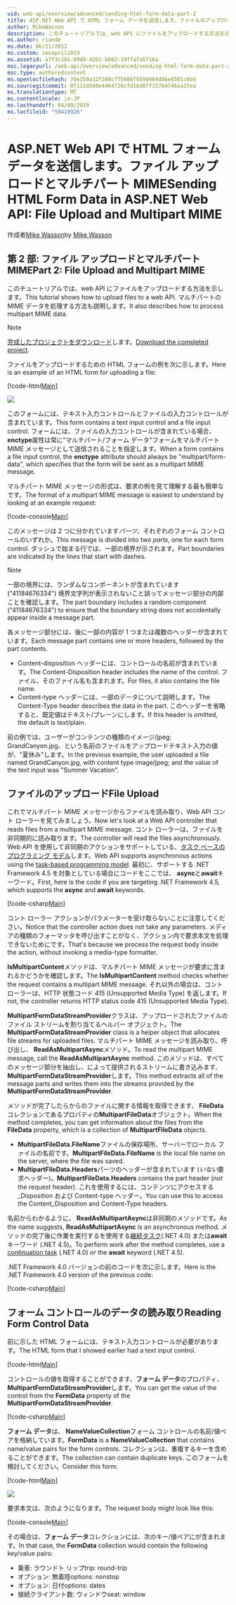 ```yaml
---
uid: web-api/overview/advanced/sending-html-form-data-part-2
title: ASP.NET Web API で HTML フォーム データを送信します。ファイルのアップロードとマルチパート MIME - ASP.NET 4.x
author: MikeWasson
description: このチュートリアルでは、web API にファイルをアップロードする方法を示します。 マルチパートの MIME データを処理する方法も説明します。
ms.author: riande
ms.date: 06/21/2012
ms.custom: seoapril2019
ms.assetid: a7f3c1b5-69d9-4261-b082-19ffafa5f16a
msc.legacyurl: /web-api/overview/advanced/sending-html-form-data-part-2
msc.type: authoredcontent
ms.openlocfilehash: 70e150a32f208cf75086f959d484d86e8501c6bd
ms.sourcegitcommit: 0f1119340e4464720cfd16d0ff15764746ea1fea
ms.translationtype: MT
ms.contentlocale: ja-JP
ms.lasthandoff: 04/09/2019
ms.locfileid: "59419926"
---
```

# <a name="sending-html-form-data-in-aspnet-web-api-file-upload-and-multipart-mime"></a><span data-ttu-id="02463-104">ASP.NET Web API で HTML フォーム データを送信します。ファイル アップロードとマルチパート MIME</span><span class="sxs-lookup"><span data-stu-id="02463-104">Sending HTML Form Data in ASP.NET Web API: File Upload and Multipart MIME</span></span>

<span data-ttu-id="02463-105">作成者[Mike Wasson](https://github.com/MikeWasson)</span><span class="sxs-lookup"><span data-stu-id="02463-105">by [Mike Wasson](https://github.com/MikeWasson)</span></span>

## <a name="part-2-file-upload-and-multipart-mime"></a><span data-ttu-id="02463-106">第 2 部: ファイル アップロードとマルチパート MIME</span><span class="sxs-lookup"><span data-stu-id="02463-106">Part 2: File Upload and Multipart MIME</span></span>

<span data-ttu-id="02463-107">このチュートリアルでは、web API にファイルをアップロードする方法を示します。</span><span class="sxs-lookup"><span data-stu-id="02463-107">This tutorial shows how to upload files to a web API.</span></span> <span data-ttu-id="02463-108">マルチパートの MIME データを処理する方法も説明します。</span><span class="sxs-lookup"><span data-stu-id="02463-108">It also describes how to process multipart MIME data.</span></span>

> [!NOTE]
> <span data-ttu-id="02463-109">[完成したプロジェクトをダウンロード](https://code.msdn.microsoft.com/ASPNET-Web-API-File-Upload-a8c0fb0d)します。</span><span class="sxs-lookup"><span data-stu-id="02463-109">[Download the completed project](https://code.msdn.microsoft.com/ASPNET-Web-API-File-Upload-a8c0fb0d).</span></span>


<span data-ttu-id="02463-110">ファイルをアップロードするための HTML フォームの例を次に示します。</span><span class="sxs-lookup"><span data-stu-id="02463-110">Here is an example of an HTML form for uploading a file:</span></span>

[!code-html[Main](sending-html-form-data-part-2/samples/sample1.html)]

![](sending-html-form-data-part-2/_static/image1.png)

<span data-ttu-id="02463-111">このフォームには、テキスト入力コントロールとファイルの入力コントロールが含まれています。</span><span class="sxs-lookup"><span data-stu-id="02463-111">This form contains a text input control and a file input control.</span></span> <span data-ttu-id="02463-112">フォームには、ファイルの入力コントロールが含まれている場合、 **enctype**属性は常に&quot;マルチパート/フォーム データ&quot;フォームをマルチパート MIME メッセージとして送信されることを指定します。</span><span class="sxs-lookup"><span data-stu-id="02463-112">When a form contains a file input control, the **enctype** attribute should always be &quot;multipart/form-data&quot;, which specifies that the form will be sent as a multipart MIME message.</span></span>

<span data-ttu-id="02463-113">マルチパート MIME メッセージの形式は、要求の例を見て理解する最も簡単なです。</span><span class="sxs-lookup"><span data-stu-id="02463-113">The format of a multipart MIME message is easiest to understand by looking at an example request:</span></span>

[!code-console[Main](sending-html-form-data-part-2/samples/sample2.cmd)]

<span data-ttu-id="02463-114">このメッセージは 2 つに分かれています*パーツ*、それぞれのフォーム コントロールのいずれか。</span><span class="sxs-lookup"><span data-stu-id="02463-114">This message is divided into two *parts*, one for each form control.</span></span> <span data-ttu-id="02463-115">ダッシュで始まる行では、一部の境界が示されます。</span><span class="sxs-lookup"><span data-stu-id="02463-115">Part boundaries are indicated by the lines that start with dashes.</span></span>

> [!NOTE]
> <span data-ttu-id="02463-116">一部の境界には、ランダムなコンポーネントが含まれています (&quot;41184676334&quot;) 境界文字列が表示されないこと誤ってメッセージ部分の内部ことを確認します。</span><span class="sxs-lookup"><span data-stu-id="02463-116">The part boundary includes a random component (&quot;41184676334&quot;) to ensure that the boundary string does not accidentally appear inside a message part.</span></span>


<span data-ttu-id="02463-117">各メッセージ部分には、後に一部の内容が 1 つまたは複数のヘッダーが含まれています。</span><span class="sxs-lookup"><span data-stu-id="02463-117">Each message part contains one or more headers, followed by the part contents.</span></span>

- <span data-ttu-id="02463-118">Content-disposition ヘッダーには、コントロールの名前が含まれています。</span><span class="sxs-lookup"><span data-stu-id="02463-118">The Content-Disposition header includes the name of the control.</span></span> <span data-ttu-id="02463-119">ファイル、そのファイル名も含まれます。</span><span class="sxs-lookup"><span data-stu-id="02463-119">For files, it also contains the file name.</span></span>
- <span data-ttu-id="02463-120">Content-type ヘッダーには、一部のデータについて説明します。</span><span class="sxs-lookup"><span data-stu-id="02463-120">The Content-Type header describes the data in the part.</span></span> <span data-ttu-id="02463-121">このヘッダーを省略すると、既定値はテキスト/プレーンにします。</span><span class="sxs-lookup"><span data-stu-id="02463-121">If this header is omitted, the default is text/plain.</span></span>

<span data-ttu-id="02463-122">前の例では、ユーザーがコンテンツの種類のイメージ/jpeg; GrandCanyon.jpg、という名前のファイルをアップロードテキスト入力の値が、&quot;夏休み&quot;します。</span><span class="sxs-lookup"><span data-stu-id="02463-122">In the previous example, the user uploaded a file named GrandCanyon.jpg, with content type image/jpeg; and the value of the text input was &quot;Summer Vacation&quot;.</span></span>

## <a name="file-upload"></a><span data-ttu-id="02463-123">ファイルのアップロード</span><span class="sxs-lookup"><span data-stu-id="02463-123">File Upload</span></span>

<span data-ttu-id="02463-124">これでマルチパート MIME メッセージからファイルを読み取り、Web API コント ローラーを見てみましょう。</span><span class="sxs-lookup"><span data-stu-id="02463-124">Now let's look at a Web API controller that reads files from a multipart MIME message.</span></span> <span data-ttu-id="02463-125">コント ローラーは、ファイルを非同期的に読み取ります。</span><span class="sxs-lookup"><span data-stu-id="02463-125">The controller will read the files asynchronously.</span></span> <span data-ttu-id="02463-126">Web API を使用して非同期のアクションをサポートしている、[タスク ベースのプログラミング モデル](https://msdn.microsoft.com/library/dd460693.aspx)します。</span><span class="sxs-lookup"><span data-stu-id="02463-126">Web API supports asynchronous actions using the [task-based programming model](https://msdn.microsoft.com/library/dd460693.aspx).</span></span> <span data-ttu-id="02463-127">最初に、サポートする .NET Framework 4.5 を対象としている場合にコードをここでは、 **async**と**await**キーワード。</span><span class="sxs-lookup"><span data-stu-id="02463-127">First, here is the code if you are targeting .NET Framework 4.5, which supports the **async** and **await** keywords.</span></span>

[!code-csharp[Main](sending-html-form-data-part-2/samples/sample3.cs)]

<span data-ttu-id="02463-128">コント ローラー アクションがパラメーターを受け取らないことに注意してください。</span><span class="sxs-lookup"><span data-stu-id="02463-128">Notice that the controller action does not take any parameters.</span></span> <span data-ttu-id="02463-129">メディアの種類のフォーマッタを呼び出すことがなく、アクション内で要求本文を処理できないためにです。</span><span class="sxs-lookup"><span data-stu-id="02463-129">That's because we process the request body inside the action, without invoking a media-type formatter.</span></span>

<span data-ttu-id="02463-130">**IsMultipartContent**メソッドは、マルチパート MIME メッセージが要求に含まれるかどうかを確認します。</span><span class="sxs-lookup"><span data-stu-id="02463-130">The **IsMultipartContent** method checks whether the request contains a multipart MIME message.</span></span> <span data-ttu-id="02463-131">それ以外の場合は、コント ローラーは、HTTP 状態コード 415 (Unsupported Media Type) を返します。</span><span class="sxs-lookup"><span data-stu-id="02463-131">If not, the controller returns HTTP status code 415 (Unsupported Media Type).</span></span>

<span data-ttu-id="02463-132">**MultipartFormDataStreamProvider**クラスは、アップロードされたファイルのファイル ストリームを割り当てるヘルパー オブジェクト。</span><span class="sxs-lookup"><span data-stu-id="02463-132">The **MultipartFormDataStreamProvider** class is a helper object that allocates file streams for uploaded files.</span></span> <span data-ttu-id="02463-133">マルチパート MIME メッセージを読み取り、呼び出し、 **ReadAsMultipartAsync**メソッド。</span><span class="sxs-lookup"><span data-stu-id="02463-133">To read the multipart MIME message, call the **ReadAsMultipartAsync** method.</span></span> <span data-ttu-id="02463-134">このメソッドは、すべてのメッセージ部分を抽出し、によって提供されるストリームに書き込みます、 **MultipartFormDataStreamProvider**します。</span><span class="sxs-lookup"><span data-stu-id="02463-134">This method extracts all of the message parts and writes them into the streams provided by the **MultipartFormDataStreamProvider**.</span></span>

<span data-ttu-id="02463-135">メソッドが完了したらからのファイルに関する情報を取得できます、 **FileData**コレクションであるプロパティの**MultipartFileData**オブジェクト。</span><span class="sxs-lookup"><span data-stu-id="02463-135">When the method completes, you can get information about the files from the **FileData** property, which is a collection of **MultipartFileData** objects.</span></span>

- <span data-ttu-id="02463-136">**MultipartFileData.FileName**ファイルの保存場所、サーバーでローカル ファイルの名前です。</span><span class="sxs-lookup"><span data-stu-id="02463-136">**MultipartFileData.FileName** is the local file name on the server, where the file was saved.</span></span>
- <span data-ttu-id="02463-137">**MultipartFileData.Headers**パーツのヘッダーが含まれています (*いない*要求ヘッダー)。</span><span class="sxs-lookup"><span data-stu-id="02463-137">**MultipartFileData.Headers** contains the part header (*not* the request header).</span></span> <span data-ttu-id="02463-138">これを使用するには、コンテンツにアクセスする\_Disposition および Content-type ヘッダー。</span><span class="sxs-lookup"><span data-stu-id="02463-138">You can use this to access the Content\_Disposition and Content-Type headers.</span></span>

<span data-ttu-id="02463-139">名前からわかるように、 **ReadAsMultipartAsync**は非同期のメソッドです。</span><span class="sxs-lookup"><span data-stu-id="02463-139">As the name suggests, **ReadAsMultipartAsync** is an asynchronous method.</span></span> <span data-ttu-id="02463-140">メソッドの完了後に作業を実行するを使用する[継続タスク](https://msdn.microsoft.com/library/ee372288.aspx)(.NET 4.0) または**await**キーワード (.NET 4.5)。</span><span class="sxs-lookup"><span data-stu-id="02463-140">To perform work after the method completes, use a [continuation task](https://msdn.microsoft.com/library/ee372288.aspx) (.NET 4.0) or the **await** keyword (.NET 4.5).</span></span>

<span data-ttu-id="02463-141">.NET Framework 4.0 バージョンの前のコードを次に示します。</span><span class="sxs-lookup"><span data-stu-id="02463-141">Here is the .NET Framework 4.0 version of the previous code:</span></span>

[!code-csharp[Main](sending-html-form-data-part-2/samples/sample4.cs)]

## <a name="reading-form-control-data"></a><span data-ttu-id="02463-142">フォーム コントロールのデータの読み取り</span><span class="sxs-lookup"><span data-stu-id="02463-142">Reading Form Control Data</span></span>

<span data-ttu-id="02463-143">前に示した HTML フォームには、テキスト入力コントロールが必要があります。</span><span class="sxs-lookup"><span data-stu-id="02463-143">The HTML form that I showed earlier had a text input control.</span></span>

[!code-html[Main](sending-html-form-data-part-2/samples/sample5.html)]

<span data-ttu-id="02463-144">コントロールの値を取得することができます、**フォーム データ**のプロパティ、 **MultipartFormDataStreamProvider**します。</span><span class="sxs-lookup"><span data-stu-id="02463-144">You can get the value of the control from the **FormData** property of the **MultipartFormDataStreamProvider**.</span></span>

[!code-csharp[Main](sending-html-form-data-part-2/samples/sample6.cs?highlight=15)]

<span data-ttu-id="02463-145">**フォーム データ**は、 **NameValueCollection**フォーム コントロールの名前/値ペアを格納しています。</span><span class="sxs-lookup"><span data-stu-id="02463-145">**FormData** is a **NameValueCollection** that contains name/value pairs for the form controls.</span></span> <span data-ttu-id="02463-146">コレクションは、重複するキーを含めることができます。</span><span class="sxs-lookup"><span data-stu-id="02463-146">The collection can contain duplicate keys.</span></span> <span data-ttu-id="02463-147">このフォームを検討してください。</span><span class="sxs-lookup"><span data-stu-id="02463-147">Consider this form:</span></span>

[!code-html[Main](sending-html-form-data-part-2/samples/sample7.html)]

![](sending-html-form-data-part-2/_static/image2.png)

<span data-ttu-id="02463-148">要求本文は、次のようになります。</span><span class="sxs-lookup"><span data-stu-id="02463-148">The request body might look like this:</span></span>

[!code-console[Main](sending-html-form-data-part-2/samples/sample8.cmd)]

<span data-ttu-id="02463-149">その場合は、**フォーム データ**コレクションには、次のキー/値ペアにが含まれます。</span><span class="sxs-lookup"><span data-stu-id="02463-149">In that case, the **FormData** collection would contain the following key/value pairs:</span></span>

- <span data-ttu-id="02463-150">乗車: ラウンドト リップ</span><span class="sxs-lookup"><span data-stu-id="02463-150">trip: round-trip</span></span>
- <span data-ttu-id="02463-151">オプション: 無着陸</span><span class="sxs-lookup"><span data-stu-id="02463-151">options: nonstop</span></span>
- <span data-ttu-id="02463-152">オプション: 日付</span><span class="sxs-lookup"><span data-stu-id="02463-152">options: dates</span></span>
- <span data-ttu-id="02463-153">接続クライアント数: ウィンドウ</span><span class="sxs-lookup"><span data-stu-id="02463-153">seat: window</span></span>

